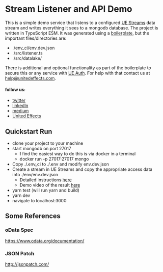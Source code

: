 # Stream Listener and API Demo

This is a simple demo service that listens to a configured [UE Streams](https://uestreams.com) data stream and writes everything it sees to a mongodb database.
The project is written in TypeScript ESM. It was generated using a [boilerplate](https://twitter.com/theboeffect/boilerplate), but the important files/directories are:

* ./env_ci/env.dev.json
* ./src/listener.ts
* ./src/datalake/

There is additional and optional functionality as part of the boilerplate to secure this or any service with [UE Auth](https://ueauth.com). For help with that contact us at help@unitedeffects.com.

#### follow us:
* [twitter](https://twitter.com/ueffectsllc)
* [linkedIn](https://www.linkedin.com/company/unitedeffects)
* [medium](https://blog.unitedeffects.com)
* [United Effects](https://unitedeffects.com)

## Quickstart Run

* clone your project to your machine
* start mongodb on port 27017
  * I find the easiest way to do this is via docker in a terminal
  * docker run -p 27017:27017 mongo
* Copy ./.env_ci to ./.env and modify env.dev.json
* Create a stream in UE Streams and copy the appropriate access data into ./env/env.dev.json
  * Detailed instructions [here](https://docs.unitedeffects.com/docs/connect-to-a-stream)
  * Demo video of the result [here](https://www.loom.com/share/09deec3f04c3473eaa746cd5dcad4355)
* yarn test (will run yarn and build)
* yarn dev
* navigate to localhost:3000

## Some References

### oData Spec

https://www.odata.org/documentation/

### JSON Patch

http://jsonpatch.com/